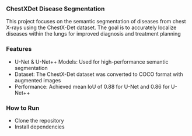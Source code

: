 ### ChestXDet Disease Segmentation

This project focuses on the semantic segmentation of diseases from chest X-rays using the ChestX-Det dataset. The goal is to accurately localize diseases within the lungs for improved diagnosis and treatment planning

### Features
- U-Net & U-Net++ Models: Used for high-performance semantic segmentation
- Dataset: The ChestX-Det dataset was converted to COCO format with augmented images
- Performance: Achieved mean IoU of 0.88 for U-Net and 0.86 for U-Net++

### How to Run
- Clone the repository
- Install dependencies



